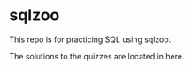 # sqlzoo
This repo is for practicing SQL using sqlzoo.

The solutions to the quizzes are located in here.
   
